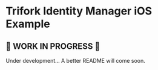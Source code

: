 # Trifork Identity Manager iOS Example

## 🚧  WORK IN PROGRESS 🚧

Under development... A better README will come soon.